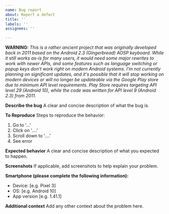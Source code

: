 ```yaml
---
name: Bug report
about: Report a defect
title: ''
labels: ''
assignees: ''

---
```


**WARNING:** *This is a rather ancient project that was originally developed back in 2011 based on
the Android 2.3 (Gingerbread) AOSP keyboard. While it still works as-is for many users, it would
need some major rewrites to work with newer APIs, and some features such as language switching or
popup keys don't work right on modern Android systems. I'm not currently planning on significant
updates, and it's possible that it will stop working on modern devices or will no longer be
updateable via the Google Play store due to minimum API level requirements. Play Store requires
targeting API level 29 (Android 10), while the code was written for API level 9 (Android 2.3) from
2011.*

**Describe the bug**
A clear and concise description of what the bug is.

**To Reproduce**
Steps to reproduce the behavior:

1. Go to '...'
2. Click on '....'
3. Scroll down to '....'
4. See error

**Expected behavior**
A clear and concise description of what you expected to happen.

**Screenshots**
If applicable, add screenshots to help explain your problem.

**Smartphone (please complete the following information):**

- Device: [e.g. Pixel 3]
- OS: [e.g. Android 10]
- App version [e.g. 1.41.1]

**Additional context**
Add any other context about the problem here.

